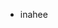 - inahee
<!---
FInE0Usr/FInE0Usr is a ✨ special ✨ repository because its `README.md` (this file) appears on your GitHub profile.
You can click the Preview link to take a look at your changes.
--->
